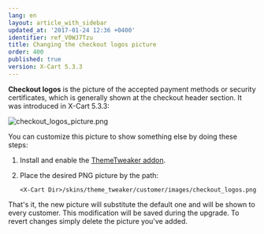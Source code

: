 ```yaml
---
lang: en
layout: article_with_sidebar
updated_at: '2017-01-24 12:36 +0400'
identifier: ref_V0WJ7Tzu
title: Changing the checkout logos picture
order: 400
published: true
version: X-Cart 5.3.3
---
```

**Checkout logos** is the picture of the accepted payment methods or security certificates, which is generally shown at the checkout header section. It was introduced in X-Cart 5.3.3:

![checkout_logos_picture.png]({{site.baseurl}}/attachments/ref_V0WJ7Tzu/checkout_logos_picture.png)

You can customize this picture to show something else by doing these steps:

1.	Install and enable the [ThemeTweaker addon](https://market.x-cart.com/addons/theme-tweaker.html).

2.	Place the desired PNG picture by the path:
	
    `<X-Cart Dir>/skins/theme_tweaker/customer/images/checkout_logos.png`

That's it, the new picture will substitute the default one and will be shown to every customer. This modification will be saved during the upgrade. To revert changes simply delete the picture you've added.
